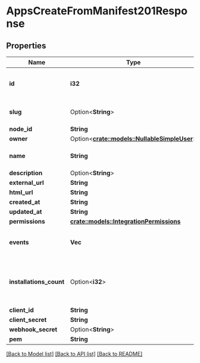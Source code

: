 # AppsCreateFromManifest201Response

## Properties

Name | Type | Description | Notes
------------ | ------------- | ------------- | -------------
**id** | **i32** | Unique identifier of the GitHub app | 
**slug** | Option<**String**> | The slug name of the GitHub app | [optional]
**node_id** | **String** |  | 
**owner** | Option<[**crate::models::NullableSimpleUser**](nullable-simple-user.md)> |  | 
**name** | **String** | The name of the GitHub app | 
**description** | Option<**String**> |  | 
**external_url** | **String** |  | 
**html_url** | **String** |  | 
**created_at** | **String** |  | 
**updated_at** | **String** |  | 
**permissions** | [**crate::models::IntegrationPermissions**](integration_permissions.md) |  | 
**events** | **Vec<String>** | The list of events for the GitHub app | 
**installations_count** | Option<**i32**> | The number of installations associated with the GitHub app | [optional]
**client_id** | **String** |  | 
**client_secret** | **String** |  | 
**webhook_secret** | Option<**String**> |  | 
**pem** | **String** |  | 

[[Back to Model list]](../README.md#documentation-for-models) [[Back to API list]](../README.md#documentation-for-api-endpoints) [[Back to README]](../README.md)


